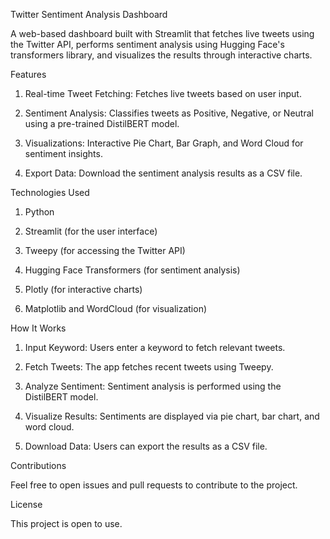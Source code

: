 Twitter Sentiment Analysis Dashboard

A web-based dashboard built with Streamlit that fetches live tweets using the Twitter API, performs sentiment analysis using Hugging Face's transformers library, and visualizes the results through interactive charts.

Features

1. Real-time Tweet Fetching: Fetches live tweets based on user input.

2. Sentiment Analysis: Classifies tweets as Positive, Negative, or Neutral using a pre-trained DistilBERT model.

3. Visualizations: Interactive Pie Chart, Bar Graph, and Word Cloud for sentiment insights.

4. Export Data: Download the sentiment analysis results as a CSV file.

Technologies Used

1. Python

2. Streamlit (for the user interface)

3. Tweepy (for accessing the Twitter API)

4. Hugging Face Transformers (for sentiment analysis)

5. Plotly (for interactive charts)

6. Matplotlib and WordCloud (for visualization)

How It Works

1. Input Keyword: Users enter a keyword to fetch relevant tweets.

2. Fetch Tweets: The app fetches recent tweets using Tweepy.

3. Analyze Sentiment: Sentiment analysis is performed using the DistilBERT model.

4. Visualize Results: Sentiments are displayed via pie chart, bar chart, and word cloud.

5. Download Data: Users can export the results as a CSV file.

Contributions

Feel free to open issues and pull requests to contribute to the project.

License

This project is open to use.

